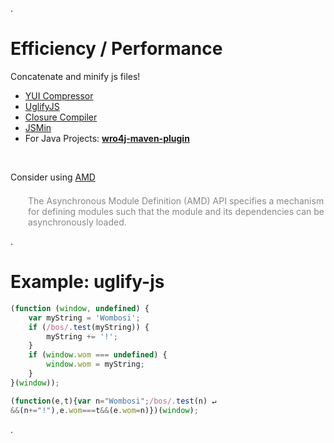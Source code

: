.<div class="slide">

# Efficiency / Performance

Concatenate and minify js files!

 * [YUI Compressor](http://developer.yahoo.com/yui/compressor/)
 * [UglifyJS](https://github.com/mishoo/UglifyJS)
 * [Closure Compiler](https://developers.google.com/closure/compiler/)
 * [JSMin](http://www.crockford.com/javascript/jsmin.html)
 * For Java Projects: **[wro4j-maven-plugin](http://code.google.com/p/wro4j/wiki/MavenPlugin)**

<br/>

Consider using [AMD](https://github.com/amdjs/amdjs-api/wiki/AMD)

<div style="padding-left: 2em; padding-top: 0.5em; color: #888" class="fs66">The Asynchronous Module Definition (AMD) API specifies a mechanism for defining modules such that the module and its dependencies can be asynchronously loaded.</div>

.</div><div class="slide">

# Example: uglify-js

``` javascript
(function (window, undefined) {
    var myString = 'Wombosi';
    if (/bos/.test(myString)) {
        myString += '!';
    }
    if (window.wom === undefined) {
        window.wom = myString;
    }
}(window));
```

``` javascript
(function(e,t){var n="Wombosi";/bos/.test(n) ↵
&&(n+="!"),e.wom===t&&(e.wom=n)})(window);
```

.</div>
